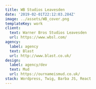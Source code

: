 ```yaml
---
title: WB Studios Leavesden
date: '2019-02-01T22:12:03.284Z'
image: ../assets/WB_cover.png
templateKey: work
client:
  text: Warner Bros Studios Leavesden
  url: https://www.wbsl.com/
agency:
  label: agency
  text: Blast
  url: http://www.blast.co.uk/
design:
  label: agency/dev
  text: Mud
  url: https://ournameismud.co.uk/
stack: Wordpress, Twig, Barba JS, React
---
```

